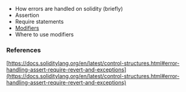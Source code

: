 - How errors are handled on solidity (briefly)
- Assertion
- Require statements
- [Modifiers](https://docs.soliditylang.org/en/latest/structure-of-a-contract.html#function-modifiers)
- Where to use modifiers
### References

[https://docs.soliditylang.org/en/latest/control-structures.html#error-handling-assert-require-revert-and-exceptions](https://docs.soliditylang.org/en/latest/control-structures.html#error-handling-assert-require-revert-and-exceptions)